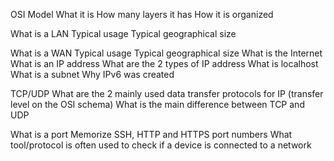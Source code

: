 OSI Model
What it is
How many layers it has
How it is organized

What is a LAN
Typical usage
Typical geographical size

What is a WAN
Typical usage
Typical geographical size
What is the Internet
What is an IP address
What are the 2 types of IP address
What is localhost
What is a subnet
Why IPv6 was created

TCP/UDP
What are the 2 mainly used data transfer protocols for IP (transfer level on the OSI schema)
What is the main difference between TCP and UDP

What is a port
Memorize SSH, HTTP and HTTPS port numbers
What tool/protocol is often used to check if a device is connected to a network
